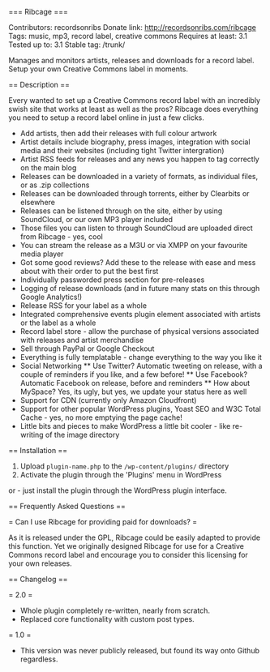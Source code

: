 === Ribcage ===

Contributors: recordsonribs
Donate link: http://recordsonribs.com/ribcage
Tags: music, mp3, record label, creative commons
Requires at least: 3.1
Tested up to: 3.1
Stable tag: /trunk/

Manages and monitors artists, releases and downloads for a record label. Setup your own Creative Commons label in moments.

== Description ==

Every wanted to set up a Creative Commons record label with an incredibly swish site that works at least as well as the pros?
Ribcage does everything you need to setup a record label online in just a few clicks.

* Add artists, then add their releases with full colour artwork
* Artist details include biography, press images, integration with social media and their websites (including tight Twitter intergration)
* Artist RSS feeds for releases and any news you happen to tag correctly on the main blog
* Releases can be downloaded in a variety of formats, as individual files, or as .zip collections
* Releases can be downloaded through torrents, either by Clearbits or elsewhere
* Releases can be listened through on the site, either by using SoundCloud, or our own MP3 player included
* Those files you can listen to through SoundCloud are uploaded direct from Ribcage - yes, cool
* You can stream the release as a M3U or via XMPP on your favourite media player
* Got some good reviews? Add these to the release with ease and mess about with their order to put the best first
* Individually passworded press section for pre-releases
* Logging of release downloads (and in future many stats on this through Google Analytics!)
* Release RSS for your label as a whole
* Integrated comprehensive events plugin element associated with artists or the label as a whole
* Record label store - allow the purchase of physical versions associated with releases and artist merchandise
* Sell through PayPal or Google Checkout
* Everything is fully templatable - change everything to the way you like it
* Social Networking
** Use Twitter? Automatic tweeting on release, with a couple of reminders if you like, and a few before!
** Use Facebook? Automatic Facebook on release, before and reminders
** How about MySpace? Yes, its ugly, but yes, we update your status here as well
* Support for CDN (currently only Amazon Cloudfront)
* Support for other popular WordPress plugins, Yoast SEO and W3C Total Cache - yes, no more emptying the page cache!
* Little bits and pieces to make WordPress a little bit cooler - like re-writing of the image directory

== Installation ==

1. Upload `plugin-name.php` to the `/wp-content/plugins/` directory
2. Activate the plugin through the 'Plugins' menu in WordPress

or - just install the plugin through the WordPress plugin interface.

== Frequently Asked Questions ==

= Can I use Ribcage for providing paid for downloads? =

As it is released under the GPL, Ribcage could be easily adapted to provide this function. Yet we originally designed Ribcage for use for a Creative Commons record label and encourage you to consider this licensing for your own releases.


== Changelog ==

= 2.0 =
* Whole plugin completely re-written, nearly from scratch.
* Replaced core functionality with custom post types.


= 1.0 =
* This version was never publicly released, but found its way onto Github regardless.
